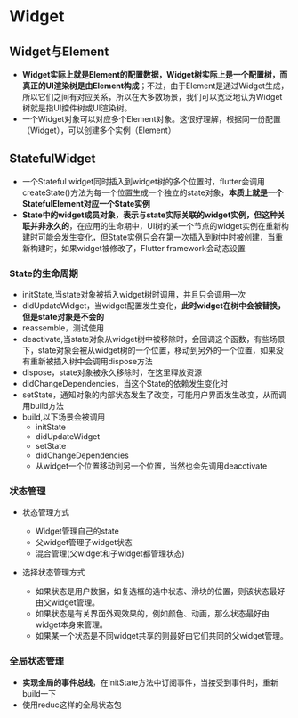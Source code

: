 # Widget

## Widget与Element

-   **Widget实际上就是Element的配置数据，Widget树实际上是一个配置树，而真正的UI渲染树是由Element构成**；不过，由于Element是通过Widget生成，所以它们之间有对应关系，所以在大多数场景，我们可以宽泛地认为Widget树就是指UI控件树或UI渲染树。
-   一个Widget对象可以对应多个Element对象。这很好理解，根据同一份配置（Widget），可以创建多个实例（Element）

## StatefulWidget

-   一个Stateful widget同时插入到widget树的多个位置时，flutter会调用createState()方法为每一个位置生成一个独立的state对象，**本质上就是一个StatefulElement对应一个State实例**
-   **State中的widget成员对象，表示与state实际关联的widget实例，但这种关联并非永久的**，在应用的生命期中，UI树的某一个节点的widget实例在重新构建时可能会发生变化，但State实例只会在第一次插入到树中时被创建，当重新构建时，如果widget被修改了，Flutter framework会动态设置

### State的生命周期

-   initState,当state对象被插入widget树时调用，并且只会调用一次
-   didUpdateWidget，当widget配置发生变化，**此时widget在树中会被替换，但是state对象是不会的**
-   reassemble，测试使用
-   deactivate,当state对象从widget树中被移除时，会回调这个函数，有些场景下，state对象会被从widget树的一个位置，移动到另外的一个位置，如果没有重新被插入树中会调用dispose方法
-   dispose，state对象被永久移除时，在这里释放资源
-   didChangeDependencies，当这个State的依赖发生变化时
-   setState，通知对象的内部状态发生了改变，可能用户界面发生改变，从而调用build方法
-   build,以下场景会被调用
    -   initState
    -   didUpdateWidget
    -   setState
    -   didChangeDependencies
    -  从widget一个位置移动到另一个位置，当然也会先调用deacctivate

### 状态管理

-   状态管理方式

    -  Widget管理自己的state
    -   父widget管理子widget状态
    -   混合管理(父widget和子widget都管理状态)

-   选择状态管理方式
    -   如果状态是用户数据，如复选框的选中状态、滑块的位置，则该状态最好由父widget管理。
    -   如果状态是有关界面外观效果的，例如颜色、动画，那么状态最好由widget本身来管理。
    -   如果某一个状态是不同widget共享的则最好由它们共同的父widget管理。

### 全局状态管理

-   **实现全局的事件总线**，在initState方法中订阅事件，当接受到事件时，重新build一下
-   使用reduc这样的全局状态包
